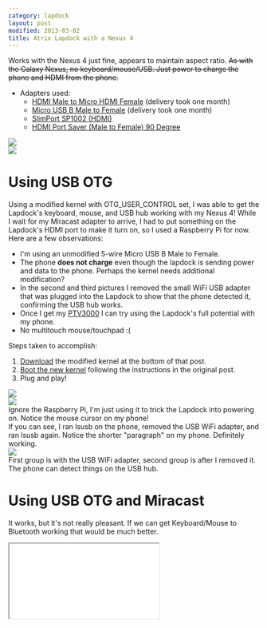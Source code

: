 ```yaml
---
category: lapdock
layout: post
modified: 2013-03-02
title: Atrix Lapdock with a Nexus 4
---
```


Works with the Nexus 4 just fine, appears to maintain aspect ratio. <del>As with the Galaxy Nexus, no
keyboard/mouse/USB. Just power to charge the phone and HDMI from the phone.</del>

* Adapters used:
    * [HDMI Male to Micro HDMI Female](https://www.dealextreme.com/p/hdmi-male-to-micro-hdmi-female-adapter-66079)
      (delivery took one month)
    * [Micro USB B Male to Female](https://www.ebay.com/itm/ws/eBayISAPI.dll?ViewItem&item=270928425953)
      (delivery took one month)
    * [SlimPort SP1002 (HDMI)](https://www.amazon.com/dp/B009UZBLSG/)
    * [HDMI Port Saver (Male to Female) 90 Degree](https://www.monoprice.com/products/product.asp?p_id=3733)

<div class="row">
    <div class="col-xs-12 col-sm-6">
        <a href="https://imgur.com/MJs3n49" target="_blank">
            <img src="//i.imgur.com/MJs3n49l.jpg" class="img-responsive thumbnail">
        </a>
    </div>
    <div class="col-xs-12 col-sm-6">
        <a href="https://imgur.com/MUViVQI" target="_blank">
            <img src="//i.imgur.com/MUViVQIl.jpg" class="img-responsive thumbnail">
        </a>
    </div>
</div>

# Using USB OTG

Using a modified kernel with OTG_USER_CONTROL set, I was able to get the Lapdock's keyboard, mouse, and USB hub working
with my Nexus 4! While I wait for my Miracast adapter to arrive, I had to put something on the Lapdock's HDMI port to
make it turn on, so I used a Raspberry Pi for now. Here are a few observations:

* I'm using an unmodified 5-wire Micro USB B Male to Female.
* The phone **does not charge** even though the lapdock is sending power and data to the phone. Perhaps the kernel
  needs additional modification?
* In the second and third pictures I removed the small WiFi USB adapter that was plugged into the Lapdock to show that
  the phone detected it, confirming the USB hub works.
* Once I get my [PTV3000](https://www.amazon.com/Netgear-PTV3000-100NAS-Push2TV/dp/B00904JILO) I can try using the
  Lapdock's full potential with my phone.
* No multitouch mouse/touchpad :(

Steps taken to accomplish:

1. [Download](https://forum.xda-developers.com/showpost.php?p=38621573&postcount=121) the modified kernel at the bottom
   of that post.
2. [Boot the new kernel](https://forum.xda-developers.com/showthread.php?t=2151159) following the instructions in the
   original post.
3. Plug and play!

<div class="thumbnail">
    <div class="row">
        <div class="col-xs-12 col-sm-6">
            <a href="https://imgur.com/qbs7sWg" target="_blank">
                <img src="//i.imgur.com/qbs7sWgl.jpg" class="img-responsive img-thumbnail">
            </a>
        </div>
        <div class="col-xs-12 col-sm-6">
            <a href="https://imgur.com/yNgacIC" target="_blank">
                <img src="//i.imgur.com/yNgacICl.jpg" class="img-responsive img-thumbnail">
            </a>
        </div>
    </div>
    <div class="caption">
        Ignore the Raspberry Pi, I'm just using it to trick the Lapdock into powering on. Notice the mouse cursor on my
        phone!<br/>
        If you can see, I ran lsusb on the phone, removed the USB WiFi adapter, and ran lsusb again. Notice the shorter
        "paragraph" on my phone. Definitely working.
    </div>
</div>

<div class="row">
    <div class="col-xs-12">
        <div class="thumbnail">
            <a href="https://imgur.com/K7glCXN" target="_blank">
                <img src="//i.imgur.com/K7glCXNh.jpg" class="img-responsive img-thumbnail">
            </a>
            <div class="caption">
                First group is with the USB WiFi adapter, second group is after I removed it. The phone can detect
                things on the USB hub.
            </div>
        </div>
    </div>
</div>

# Using USB OTG and Miracast

It works, but it's not really pleasant. If we can get Keyboard/Mouse to Bluetooth working that would be much better.

<div class="well well-sm">
    <div class="embed-responsive embed-responsive-16by9">
        <iframe class="embed-responsive-item" src="//www.youtube.com/embed/P1zKD66GSYo"></iframe>
    </div>
</div>
